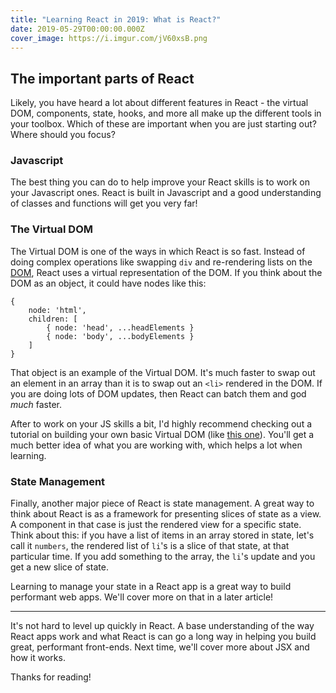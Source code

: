 ```yaml
---
title: "Learning React in 2019: What is React?"
date: 2019-05-29T00:00:00.000Z
cover_image: https://i.imgur.com/jV60xsB.png
---
```

## The important parts of React

Likely, you have heard a lot about different features in React - the virtual DOM, components, state, hooks, and more all make up the different tools in your toolbox. Which of these are important when you are just starting out? Where should you focus?

### Javascript

The best thing you can do to help improve your React skills is to work on your Javascript ones. React is built in Javascript and a good understanding of classes and functions will get you very far!

### The Virtual DOM

The Virtual DOM is one of the ways in which React is so fast. Instead of doing complex operations like swapping `div` and re-rendering lists on the [DOM](https://developer.mozilla.org/en-US/docs/Glossary/DOM), React uses a virtual representation of the DOM. If you think about the DOM as an object, it could have nodes like this:

```
{
    node: 'html',
    children: [
        { node: 'head', ...headElements }
        { node: 'body', ...bodyElements }
    ]
}
```

That object is an example of the Virtual DOM. It's much faster to swap out an element in an array than it is to swap out an `<li>` rendered in the DOM. If you are doing lots of DOM updates, then React can batch them and god _much_ faster.

After to work on your JS skills a bit, I'd highly recommend checking out a tutorial on building your own basic Virtual DOM (like [this one](https://medium.com/@deathmood/how-to-write-your-own-virtual-dom-ee74acc13060)). You'll get a much better idea of what you are working with, which helps a lot when learning.

### State Management

Finally, another major piece of React is state management. A great way to think about React is as a framework for presenting slices of state as a view. A component in that case is just the rendered view for a specific state. Think about this: if you have a list of items in an array stored in state, let's call it `numbers`, the rendered list of `li`'s is a slice of that state, at that particular time. If you add something to the array, the `li`'s update and you get a new slice of state.

Learning to manage your state in a React app is a great way to build performant web apps. We'll cover more on that in a later article!

* * *

It's not hard to level up quickly in React. A base understanding of the way React apps work and what React is can go a long way in helping you build great, performant front-ends. Next time, we'll cover more about JSX and how it works.

Thanks for reading!
